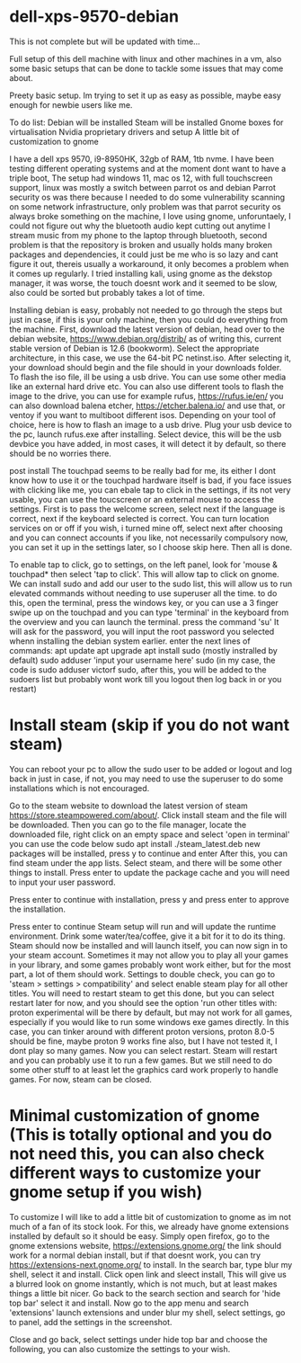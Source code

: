 # dell-xps-9570-debian
This is not complete but will be updated with time...

Full setup of this dell machine with linux and other machines in a vm, also some basic setups that can be done to tackle some issues that may come about.

Preety basic setup. Im trying to set it up as easy as possible, maybe easy enough for newbie users like me.

To do list:
Debian will be installed
Steam will be installed
Gnome boxes for virtualisation
Nvidia proprietary drivers and setup
A little bit of customization to gnome

I have a dell xps 9570, i9-8950HK, 32gb of RAM, 1tb nvme. I have been testing different operating systems and at the moment dont want to have a triple boot, The setup had windows 11, mac os 12, with full touchscreen support, linux was mostly a switch between parrot os and debian Parrot security os was there because I needed to do some vulnerability scanning on some network infrastructure, only problem was that parrot security os always broke something on the machine, I love using gnome, unforuntaely, I could not figure out why the bluetooth audio kept cutting out anytime I stream music from my phone to the laptop through bluetooth, second problem is that the repository is broken and usually holds many broken packages and dependencies, it could just be me who is so lazy and cant figure it out, thereis usually a workaround, it only becomes a problem when it comes up regularly. I tried installing kali, using gnome as the dekstop manager, it was worse, the touch doesnt work and it seemed to be slow, also could be sorted but probably takes a lot of time.


Installing debian is easy, probably not needed to go through the steps but just in case, if this is your only machine, then you could do everything from the machine. First, download the latest version of debian, head over to the debian website, https://www.debian.org/distrib/ as of writing this, current stable version of Debian is 12.6 (bookworm). Select the appropriate architecture, in this case, we use the 64-bit PC netinst.iso. After selecting it, your download should begin and the file should in your downloads folder.
To flash the iso file, ill be using a usb drive. You can use some other media like an external hard drive etc.
You can also use different tools to flash the image to the drive, you can use for example rufus, https://rufus.ie/en/  you can also download balena etcher, https://etcher.balena.io/ and use that, or ventoy if you want to multiboot different isos.
Depending on your tool of choice, here is how to flash an image to a usb drive.
Plug your usb device to the pc, launch rufus.exe after installing. Select device, this will be the usb devbice you have added, in most cases, it will detect it by default, so there should be no worries there.


post install
The touchpad seems to be really bad for me, its either I dont know how to use it or the touchpad hardware itself is bad, if you face issues with clicking like me, you can ebale tap to click in the settings, if its not very usable, you can use the toucscreen or an external mouse to access the settings.
First is to pass the welcome screen, select next if the language is correct, next if the keyboard selected is correct. You can turn location services on or off if you wish, i turned mine off, select next after choosing and you can connect accounts if you like, not necessarily compulsory now, you can set it up in the settings later, so I choose skip here. Then all is done.

To enable tap to click, go to settings, on the left panel, look for 'mouse & touchpad* then select 'tap to click'. This will allow tap to click on gnome.
We can install sudo and add our user to the sudo list, this will allow us to run elevated commands without needing to use superuser all the time. to do this, open the terminal, press the windows key, or you can use a 3 finger swipe up on the touchpad and you can type 'terminal' in the keyboard from the overview and you can launch the terminal.
press the command 'su'
It will ask for the password, you will input the root password you selected whenn installing the debian system earlier.
enter the next lines of commands:
apt update
apt upgrade
apt install sudo (mostly instralled by default)
sudo adduser 'input your username here' sudo (in my case, the code is sudo adduser victorf sudo, after this, you will be added to the sudoers list but probably wont work till you logout then log back in or you restart)

# Install steam (skip if you do not want steam)
You can reboot your pc to allow the sudo user to be added or logout and log back in just in case, if not, you may need to use the superuser to do some installations which is not encouraged.

Go to the steam website to download the latest version of steam https://store.steampowered.com/about/. Click install steam and the file will be downloaded. Then you can go to the file manager, locate the downloaded file, right click on an empty space and select 'open in terminal'
you can use the code below
sudo apt install ./steam_latest.deb
new packages will be installed, press y to continue and enter
After this, you can find steam under the app lists. Select steam, and there will be some other things to install. Press enter to update the package cache and you will need to input your user password.

Press enter to continue with installation, press y and press enter to approve the installation.

Press enter to continue
Steam setup will run and will update the runtime environment.
Drink some water/tea/coffee, give it a bit for it to do its thing.
Steam should now be installed and will launch itself, you can now sign in to your steam account.
Sometimes it may not allow you to play all your games in your library, and some games probably wont work either, but for the most part, a lot of them should work.
Settings to double check, you can go to 'steam > settings > compatibility' and select enable steam play for all other titles. You will need to restart steam to get this done, but you can select restart later for now, and you should see the option 'run other titles with: proton experimental will be there by default, but may not work for all games, especially if you would like to run some windows exe games directly. In this case, you can tinker around with different proton versions, proton 8.0-5 should be fine, maybe proton 9 works fine also, but I have not tested it, I dont play so many games. Now you can select restart. Steam will restart and you can probably use it to run a few games. But we still need to do some other stuff to at least let the graphics card work properly to handle games.
For now, steam can be closed.

# Minimal customization of gnome (This is totally optional and you do not need this, you can also check different ways to customize your gnome setup if you wish)
To customize I will like to add a little bit of customization to gnome as im not much of a fan of its stock look. For this, we already have gnome extensions installed by default so it should be easy.
Simply open firefox, go to the gnome extensions website, https://extensions.gnome.org/ the link should work for a normal debian install, but if that doesnt work, you can try https://extensions-next.gnome.org/ to install. 
In the search bar, type blur my shell, select it and install. Click open link and sleect install, This will give us a blurred look on gnome instantly, which is not much, but at least makes things a little bit nicer.
Go back to the search section and search for 'hide top bar'
select it and install.
Now go to the app menu and search 'extensions' launch extensions and under blur my shell, select settings, go to panel, add the settings in the screenshot.

Close and go back, select settings under hide top bar and choose the following, you can also customize the settings to your wish.




